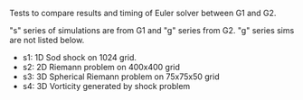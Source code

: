 Tests to compare results and timing of Euler solver between G1 and G2.

"s" series of simulations are from G1 and "g" series from G2. "g"
series sims are not listed below.


- s1: 1D Sod shock on 1024 grid.
- s2: 2D Riemann problem on 400x400 grid
- s3: 3D Spherical Riemann problem on 75x75x50 grid
- s4: 3D Vorticity generated by shock problem


